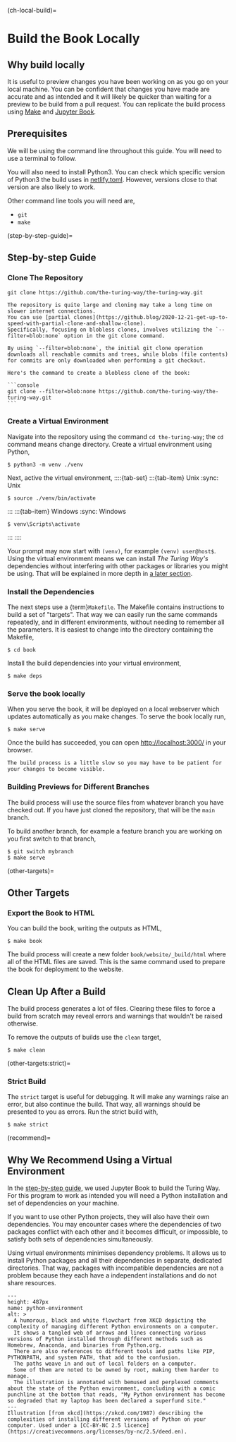(ch-local-build)=
# Build the Book Locally

## Why build locally

It is useful to preview changes you have been working on as you go on your local machine.
You can be confident that changes you have made are accurate and as intended and it will likely be quicker than waiting for a preview to be build from a pull request.
You can replicate the build process using [Make](#rr-make) and [Jupyter Book](https://next.jupyterbook.org).

## Prerequisites

We will be using the command line throughout this guide.
You will need to use a terminal to follow.

You will also need to install Python3.
You can check which specific version of Python3 the build uses in [netlify.toml](https://github.com/the-turing-way/the-turing-way/blob/main/netlify.toml).
However, versions close to that version are also likely to work.

Other command line tools you will need are,

- `git`
- `make`

(step-by-step-guide)=
## Step-by-step Guide

### Clone The Repository

```console
git clone https://github.com/the-turing-way/the-turing-way.git
```

````{note}
The repository is quite large and cloning may take a long time on slower internet connections.
You can use [partial clones](https://github.blog/2020-12-21-get-up-to-speed-with-partial-clone-and-shallow-clone).
Specifically, focusing on blobless clones, involves utilizing the `--filter=blob:none` option in the git clone command.

By using `--filter=blob:none`, the initial git clone operation downloads all reachable commits and trees, while blobs (file contents) for commits are only downloaded when performing a git checkout.

Here's the command to create a blobless clone of the book:

```console
git clone --filter=blob:none https://github.com/the-turing-way/the-turing-way.git
```
````

### Create a Virtual Environment

Navigate into the repository using the command `cd the-turing-way`; the `cd` command means change directory.
Create a virtual environment using Python,

```console
$ python3 -m venv ./venv
```

Next, active the virtual environment,
::::{tab-set}
:::{tab-item} Unix
:sync: Unix
```console
$ source ./venv/bin/activate
```
:::
:::{tab-item} Windows
:sync: Windows
```console
$ venv\Scripts\activate
```
:::
::::


Your prompt may now start with `(venv)`, for example `(venv) user@host$`.
Using the virtual environment means we can install _The Turing Way's_ dependencies without interfering with other packages or libraries you might be using.
That will be explained in more depth in [a later section](#recommend).

### Install the Dependencies

The next steps use a {term}`Makefile`.
The Makefile contains instructions to build a set of "targets".
That way we can easily run the same commands repeatedly, and in different environments, without needing to remember all the parameters.
It is easiest to change into the directory containing the Makefile,

```console
$ cd book
```

Install the build dependencies into your virtual environment,

```console
$ make deps
```

### Serve the book locally

When you serve the book, it will be deployed on a local webserver which updates automatically as you make changes.
To serve the book locally run,

```console
$ make serve
```

Once the build has succeeded, you can open <http://localhost:3000/> in your browser.

```{warning}
The build process is a little slow so you may have to be patient for your changes to become visible.
```

### Building Previews for Different Branches

The build process will use the source files from whatever branch you have checked out.
If you have just cloned the repository, that will be the `main` branch.

To build another branch, for example a feature branch you are working on you first switch to that branch,

```console
$ git switch mybranch
$ make serve
```

(other-targets)=
## Other Targets

### Export the Book to HTML

You can build the book, writing the outputs as HTML,

```console
$ make book
```

The build process will create a new folder `book/website/_build/html` where all of the HTML files are saved.
This is the same command used to prepare the book for deployment to the website.


## Clean Up After a Build

The build process generates a lot of files.
Clearing these files to force a build from scratch may reveal errors and warnings that wouldn't be raised otherwise.

To remove the outputs of builds use the `clean` target,

```console
$ make clean
```

(other-targets:strict)=
### Strict Build

The `strict` target is useful for debugging.
It will make any warnings raise an error, but also continue the build.
That way, all warnings should be presented to you as errors.
Run the strict build with,

```console
$ make strict
```
(recommend)=
## Why We Recommend Using a Virtual Environment

In the [step-by-step guide](#step-by-step-guide), we used Jupyter Book to build the Turing Way.
For this program to work as intended you will need a Python installation and set of dependencies on your machine.

If you want to use other Python projects, they will also have their own dependencies.
You may encounter cases where the dependencies of two packages conflict with each other and it becomes difficult, or impossible, to satisfy both sets of dependencies simultaneously.

Using virtual environments minimises dependency problems.
It allows us to install Python packages and all their dependencies in separate, dedicated directories.
That way, packages with incompatible dependencies are not a problem because they each have a independent installations and do not share resources.

```{figure} https://imgs.xkcd.com/comics/python_environment.png
---
height: 487px
name: python-environment
alt: >
  A humorous, black and white flowchart from XKCD depicting the complexity of managing different Python environments on a computer.
  It shows a tangled web of arrows and lines connecting various versions of Python installed through different methods such as Homebrew, Anaconda, and binaries from Python.org.
  There are also references to different tools and paths like PIP, PYTHONPATH, and system PATH, that add to the confusion.
  The paths weave in and out of local folders on a computer.
  Some of them are noted to be owned by root, making them harder to manage.
  The illustration is annotated with bemused and perplexed comments about the state of the Python environment, concluding with a comic punchline at the bottom that reads, "My Python environment has become so degraded that my laptop has been declared a superfund site."
---
Illustration [from xkcd](https://xkcd.com/1987) describing the complexities of installing different versions of Python on your computer. Used under a [CC-BY-NC 2.5 licence](https://creativecommons.org/licenses/by-nc/2.5/deed.en).
```
